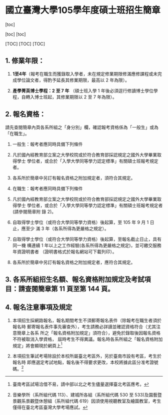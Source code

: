 
# 國立臺灣大學105學年度碩士班招生簡章 

[toc]

 [toc]
	[toc]

[TOC]
 [TOC]
	[TOC]
## 1. 修業年限：

1.  **1至4年**（報考在職生而獲錄取入學者，未在規定修業期限修滿應修課程或未完成學位論文者，得酌予延長其修業期限，最高以 2 年為限）。

2.  **產學菁英博士學程：2 至 7 年** （碩士班入學 1 年後必須逕行修讀博士學位學程，自轉入博士班起，其修業期限以 2 至 7 年為限）。

## 2. 報名資格：
請先查閱簡章內頁各系所組之「身分別」欄，確認報考資格係為「一般生」或為「在職生」。 

1.  一般生：報考者應同時具備下列條件

 1. 凡於國內經教育部立案之大學校院或於符合教育部採認規定之國外大學畢業取得學士
學位者，或合於「入學大學同等學力認定標準」有關碩士班報考規定者。

 2. 各系所於簡章中另訂有報名資格之附加規定者，須符合其規定。 

2.  在職生：報考者應同時具備下列條件 

 1. 凡於國內經教育部立案之大學校院或於符合教育部採認規定之國外大學畢業取得學士
學位者，或合於「入學大學同等學力認定標準」有關碩士班報考規定者(請參閱簡章附
錄 2)。

 2. 自取得學士學位（或符合大學同等學力資格）後起算，至 105 年 9 月 1 日止，應至少
滿 3 年（各系所得為更嚴格之規定）。

 3. 自取得學士學位（或符合大學同等學力資格）後起算，至報名截止日止，具有同一機
構連續 1 年以上之工作經驗(各系所得為更嚴格之規定)，並可繳交服務年資證明書者
（證明書格式於報名網站可下載列印）。

 4. 各系所於簡章中另訂有報名資格之附加規定者，應符合其規定。

## 3. 各系所組招生名額、報名資格附加規定及考試項目：請查閱簡章第 11 頁至第 144 頁。

## 4. 報名注意事項及規定 

1. 本項招生採網路報名，報名期間考生不須郵寄報名表件（除報考在職生者須於報名時
郵寄報名表件事先審查外），考生請務必詳讀並確認資格符合（尤其注意簡章上各系
所之「報名資格附加規定」須符合），避免於錄取後因報名資格不符被取消入學資格，
屆時考生不得異議。報名時各系所組之「報名資格附加規定」將會顯現於網頁上[^footnote1] 

2. 本項招生筆試考場除設於本校所屬臺北考區外，另於臺南市設有考區，考生於報名時
即應選定考試地點，報名後不得要求更改，本校將據此區分准考證號碼。[^footnote2] 

[^footnote1]: 臺南考區試場洽借不易，請中部以北之考生儘量選擇臺北考區應考。 
[^footnote2]: 音樂學所（系所組代碼 113）、建城所各組（系所組代碼 530 至 533)及園藝暨景觀系景觀暨休憩組（系所組代碼 619）因須使用視聽教室及繪圖教室，考生僅得在臺北考區臺灣大學考場應試。 
